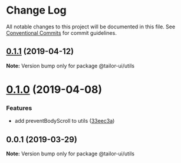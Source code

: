 # Change Log

All notable changes to this project will be documented in this file.
See [Conventional Commits](https://conventionalcommits.org) for commit guidelines.

## [0.1.1](https://github.com/Yoctol/tailor-ui/compare/@tailor-ui/utils@0.1.0...@tailor-ui/utils@0.1.1) (2019-04-12)

**Note:** Version bump only for package @tailor-ui/utils

# [0.1.0](https://github.com/Yoctol/tailor-ui/compare/@tailor-ui/utils@0.0.1...@tailor-ui/utils@0.1.0) (2019-04-08)

### Features

- add preventBodyScroll to utils ([33eec3a](https://github.com/Yoctol/tailor-ui/commit/33eec3a))

## 0.0.1 (2019-03-29)

**Note:** Version bump only for package @tailor-ui/utils
